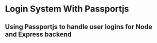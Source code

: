 # Login System With Passportjs

## Using Passportjs to handle user logins for Node and Express backend